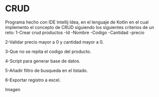# CRUD
Programa hecho con IDE Intellij Idea, en el lenguaje de Kotlin en el cual implemento el concepto de CRUD siguiendo los siguientes criterios de un reto: 
1-Crear crud productos -Id -Nombre -Codigo -Cantidad -precio

2-Validar precio mayor a 0 y cantidad mayor a 0.

3-Que no se repita el codigo del producto.

4-Script para generar base de datos.

5-Añadir filtro de busqueda en el listado.

6-Exportar registro a excel.

Imagen
